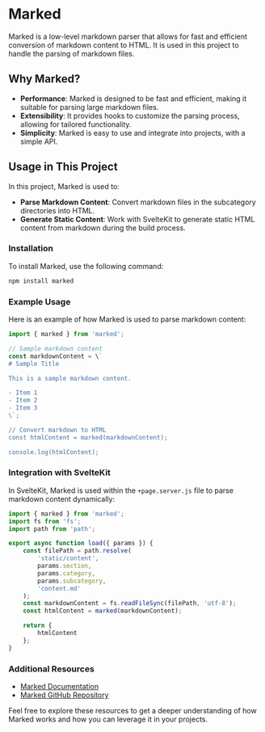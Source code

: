 # Marked

Marked is a low-level markdown parser that allows for fast and efficient conversion of markdown content to HTML. It is used in this project to handle the parsing of markdown files.

## Why Marked?

- **Performance**: Marked is designed to be fast and efficient, making it suitable for parsing large markdown files.
- **Extensibility**: It provides hooks to customize the parsing process, allowing for tailored functionality.
- **Simplicity**: Marked is easy to use and integrate into projects, with a simple API.

## Usage in This Project

In this project, Marked is used to:

- **Parse Markdown Content**: Convert markdown files in the subcategory directories into HTML.
- **Generate Static Content**: Work with SvelteKit to generate static HTML content from markdown during the build process.

### Installation

To install Marked, use the following command:

```bash
npm install marked
```

### Example Usage

Here is an example of how Marked is used to parse markdown content:

```js
import { marked } from 'marked';

// Sample markdown content
const markdownContent = \`
# Sample Title

This is a sample markdown content.

- Item 1
- Item 2
- Item 3
\`;

// Convert markdown to HTML
const htmlContent = marked(markdownContent);

console.log(htmlContent);
```

### Integration with SvelteKit

In SvelteKit, Marked is used within the `+page.server.js` file to parse markdown content dynamically:

```js
import { marked } from 'marked';
import fs from 'fs';
import path from 'path';

export async function load({ params }) {
	const filePath = path.resolve(
		'static/content',
		params.section,
		params.category,
		params.subcategory,
		'content.md'
	);
	const markdownContent = fs.readFileSync(filePath, 'utf-8');
	const htmlContent = marked(markdownContent);

	return {
		htmlContent
	};
}
```

### Additional Resources

- [Marked Documentation](https://marked.js.org/)
- [Marked GitHub Repository](https://github.com/markedjs/marked)

Feel free to explore these resources to get a deeper understanding of how Marked works and how you can leverage it in your projects.
